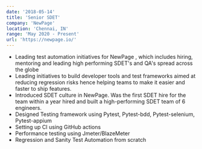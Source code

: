 ```yaml
---
date: '2018-05-14'
title: 'Senior SDET'
company: 'NewPage'
location: 'Chennai, IN'
range: 'May 2020 - Present'
url: 'https://newpage.io/'
---
```


- Leading test automation initiatives for NewPage , which includes hiring, mentoring and
  leading high performing SDET's and QA's spread across the globe
- Leading initiatives to build developer tools and test frameworks aimed at reducing regression risks
  hence helping teams to make it easier and faster to ship features.
- Introduced SDET culture in NewPage. Was the first SDET hire for the team within a
  year hired and built a high-performing SDET team of 6 engineers.
- Designed Testing framework using Pytest, Pytest-bdd, Pytest-selenium, Pytest-appium
- Setting up CI using GitHub actions
- Performance testing using Jmeter/BlazeMeter
- Regression and Sanity Test Automation from scratch
